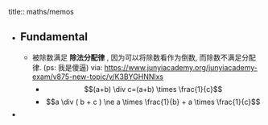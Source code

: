 title:: maths/memos

- ## Fundamental
  - 被除数满足 **除法分配律** , 因为可以将除数看作为倒数, 而除数不满足分配律. (ps: 我是傻逼)
    via: https://www.junyiacademy.org/junyiacademy-exam/v875-new-topic/v/K3BYGHNNlxs
    - $$(a+b) \div c=(a+b) \times \frac{1}{c}$$
    - $$a \div ( b + c ) \ne a \times \frac{1}{b} + a \times \frac{1}{c}$$
-